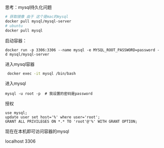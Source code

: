 思考：mysql持久化问题

```bash
# 获取镜像 由于 这个是mac的mysql
docker pull mysql/mysql-server
# ubuntu
docker pull mysql

```

 启动容器：

```
docker run -p 3306:3306 --name mysql -e MYSQL_ROOT_PASSWORD=password -d mysql/mysql-server
```

进入mysql容器

```bash
 docker exec -it mysql /bin/bash
```

进入mysql

```
mysql -u root -p  # 我设置的密码是password
```

授权

```
use mysql;
update user set host='%' where user='root';
GRANT ALL PRIVILEGES ON *.* TO 'root'@'%' WITH GRANT OPTION;
```

现在在本机即可访问容器的mysql

localhost 3306